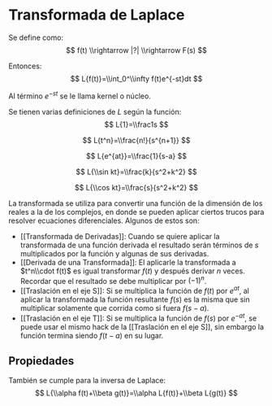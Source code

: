 # Transformada de Laplace

Se define como: $$ f(t) \\rightarrow |?| \\rightarrow F(s) $$

Entonces: $$ L{f(t)}=\\int_0^\\infty f(t)e^{-st}dt $$

Al término $e^{-st}$ se le llama kernel o núcleo.

Se tienen varias definiciones de $L$ según la función: $$ L{1}=\\frac1s $$

$$ L{t^n}=\\frac{n!}{s^{n+1}} $$

$$ L{e^{at}}=\\frac{1}{s-a} $$

$$ L{\\sin kt}=\\frac{k}{s^2+k^2} $$

$$ L{\\cos kt}=\\frac{s}{s^2+k^2} $$

La transformada se utiliza para convertir una función de la dimensión de los
reales a la de los complejos, en donde se pueden aplicar ciertos trucos para
resolver ecuaciones diferenciales. Algunos de estos son:

- \[\[Transformada de Derivadas\]\]: Cuando se quiere aplicar la transformada de
  una función derivada el resultado serán términos de $s$ multiplicados por la
  función y algunas de sus derivadas.
- \[\[Derivada de una Transformada\]\]: El aplicarle la transformada a
  $t^n\\cdot f(t)$ es igual transformar $f(t)$ y después derivar $n$ veces.
  Recordar que el resultado se debe multiplicar por $(-1)^n$.
- \[\[Traslación en el eje S\]\]: Si se multiplica la función de $f(t)$ por
  $e^{at}$, al aplicar la transformada la función resultante $f(s)$ es la misma
  que sin multiplicar solamente que corrida como si fuera $f(s-a)$.
- \[\[Traslación en el eje T\]\]: Si se multiplica la función de $f(s)$ por
  $e^{-at}$, se puede usar el mismo hack de la \[\[Traslación en el eje S\]\],
  sin embargo la función termina siendo $f(t-a)$ en su lugar.

## Propiedades

También se cumple para la inversa de Laplace: $$ L{\\alpha f(t)+\\beta
g(t)}=\\alpha L{f(t)}+\\beta L{g(t)} $$
